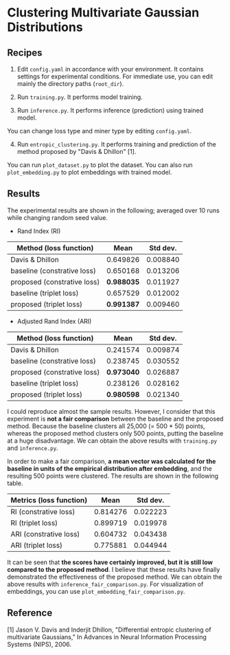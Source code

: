 # Clustering Multivariate Gaussian Distributions

## Recipes
1. Edit `config.yaml` in accordance with your environment. It contains settings for experimental conditions. For immediate use, you can edit mainly the directory paths (`root_dir`).

2. Run `training.py`. It performs model training.

3. Run `inference.py`. It performs inference (prediction) using trained model.

You can change loss type and miner type by editing `config.yaml`.

4. Run `entropic_clustering.py`. It performs training and prediction of the method proposed by "Davis & Dhillon" [1].

You can run `plot_dataset.py` to plot the dataset. You can also run `plot_embedding.py` to plot embeddings with trained model.

## Results

The experimental results are shown in the following; averaged over 10 runs while changing random seed value.

* Rand Index (RI)

| Method (loss function)| Mean | Std dev. |
| --- | --- | --- |
| Davis & Dhillon | 0.649826 | 0.008840 |
| baseline</span> (constrative loss) | 0.650168 | 0.013206 |
| proposed</span> (constrative loss) | **0.988035** | 0.011927 |
| baseline</span> (triplet loss) | 0.657529 | 0.012002 |
| proposed</span> (triplet loss) | **0.991387** | 0.009460 |

* Adjusted Rand Index (ARI)

| Method (loss function)| Mean | Std dev. |
| --- | --- | --- |
| Davis & Dhillon | 0.241574 | 0.009874 |
| baseline (constrative loss) | 0.238745 | 0.030552 |
| proposed (constrative loss) | **0.973040** | 0.026887 |
| baseline (triplet loss) | 0.238126 | 0.028162 |
| proposed (triplet loss) | **0.980598** | 0.021340 |

I could reproduce almost the sample results. However, I consider that this experiment is **not a fair comparison** between the baseline and the proposed method. Because the baseline clusters all 25,000 (= 500 * 50) points, whereas the proposed method clusters only 500 points, putting the baseline at a huge disadvantage. We can obtain the above results with `training.py` and `inference.py`.

In order to make a fair comparison, **a mean vector was calculated for the baseline in units of the empirical distribution after embedding**, and the resulting 500 points were clustered. The results are shown in the following table.

| Metrics (loss function)| Mean | Std dev. |
| --- | --- | --- |
|RI (constrative loss) | 0.814276 | 0.022223 |
|RI (triplet loss) | 0.899719 | 0.019978 |
|ARI (constrative loss) | 0.604732 | 0.043438 |
|ARI (triplet loss) | 0.775881 | 0.044944 |

It can be seen that **the scores have certainly improved, but it is still low compared to the proposed method**. I believe that these results have finally demonstrated the effectiveness of the proposed method.
We can obtain the above results with `inference_fair_comparison.py`. For visualization of embeddings, you can use `plot_embedding_fair_comparison.py`.

## Reference
[1] Jason V. Davis and Inderjit Dhillon, "Differential entropic
    clustering of multivariate Gaussians," In Advances in Neural
    Information Processing Systems (NIPS), 2006.
